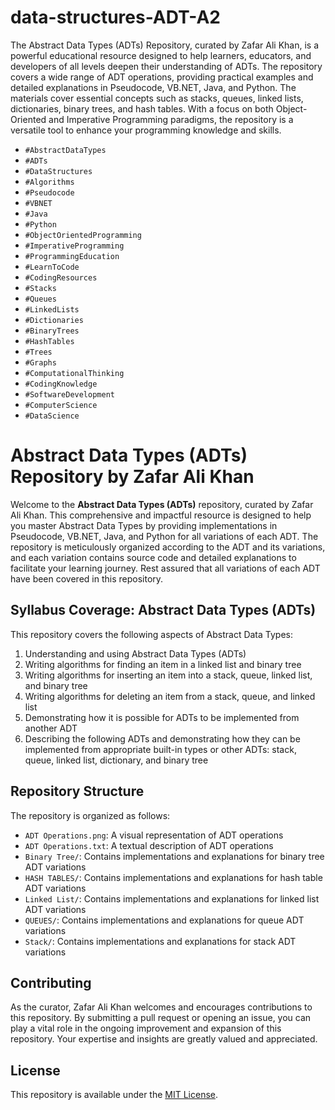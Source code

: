 # data-structures-ADT-A2
The Abstract Data Types (ADTs) Repository, curated by Zafar Ali Khan, is a powerful educational resource designed to help learners, educators, and developers of all levels deepen their understanding of ADTs. The repository covers a wide range of ADT operations, providing practical examples and detailed explanations in Pseudocode, VB.NET, Java, and Python. The materials cover essential concepts such as stacks, queues, linked lists, dictionaries, binary trees, and hash tables. With a focus on both Object-Oriented and Imperative Programming paradigms, the repository is a versatile tool to enhance your programming knowledge and skills.

- `#AbstractDataTypes`
- `#ADTs`
- `#DataStructures`
- `#Algorithms`
- `#Pseudocode`
- `#VBNET`
- `#Java`
- `#Python`
- `#ObjectOrientedProgramming`
- `#ImperativeProgramming`
- `#ProgrammingEducation`
- `#LearnToCode`
- `#CodingResources`
- `#Stacks`
- `#Queues`
- `#LinkedLists`
- `#Dictionaries`
- `#BinaryTrees`
- `#HashTables`
- `#Trees`
- `#Graphs`
- `#ComputationalThinking`
- `#CodingKnowledge`
- `#SoftwareDevelopment`
- `#ComputerScience`
- `#DataScience`
# Abstract Data Types (ADTs) Repository by Zafar Ali Khan

Welcome to the **Abstract Data Types (ADTs)** repository, curated by Zafar Ali Khan. This comprehensive and impactful resource is designed to help you master Abstract Data Types by providing implementations in Pseudocode, VB.NET, Java, and Python for all variations of each ADT. The repository is meticulously organized according to the ADT and its variations, and each variation contains source code and detailed explanations to facilitate your learning journey. Rest assured that all variations of each ADT have been covered in this repository.

## Syllabus Coverage: Abstract Data Types (ADTs)

This repository covers the following aspects of Abstract Data Types:

1. Understanding and using Abstract Data Types (ADTs)
2. Writing algorithms for finding an item in a linked list and binary tree
3. Writing algorithms for inserting an item into a stack, queue, linked list, and binary tree
4. Writing algorithms for deleting an item from a stack, queue, and linked list
5. Demonstrating how it is possible for ADTs to be implemented from another ADT
6. Describing the following ADTs and demonstrating how they can be implemented from appropriate built-in types or other ADTs: stack, queue, linked list, dictionary, and binary tree

## Repository Structure

The repository is organized as follows:

- `ADT Operations.png`: A visual representation of ADT operations
- `ADT Operations.txt`: A textual description of ADT operations
- `Binary Tree/`: Contains implementations and explanations for binary tree ADT variations
- `HASH TABLES/`: Contains implementations and explanations for hash table ADT variations
- `Linked List/`: Contains implementations and explanations for linked list ADT variations
- `QUEUES/`: Contains implementations and explanations for queue ADT variations
- `Stack/`: Contains implementations and explanations for stack ADT variations

## Contributing

As the curator, Zafar Ali Khan welcomes and encourages contributions to this repository. By submitting a pull request or opening an issue, you can play a vital role in the ongoing improvement and expansion of this repository. Your expertise and insights are greatly valued and appreciated.

## License

This repository is available under the [MIT License](LICENSE).
